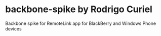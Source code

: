 backbone-spike by Rodrigo Curiel
================================

Backbone spike for RemoteLink app for BlackBerry and Windows Phone devices
